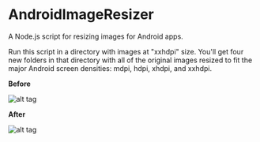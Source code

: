 AndroidImageResizer
===================

A Node.js script for resizing images for Android apps.

Run this script in a directory with images at "xxhdpi" size.  You'll get four new folders in that directory with all
of the original images resized to fit the major Android screen densities: mdpi, hdpi, xhdpi, and xxhdpi.

**Before**

![alt tag](https://raw.github.com/mattlogan/AndroidImageResizer/master/github-assets/demo-before.png)

**After**

![alt tag](https://raw.github.com/mattlogan/AndroidImageResizer/master/github-assets/demo-after.png)
